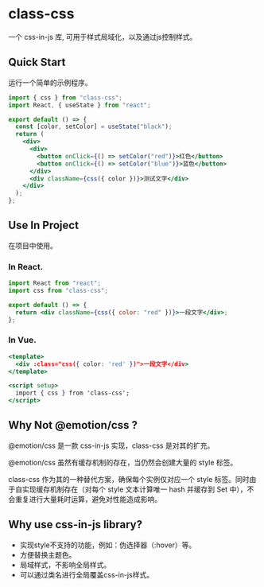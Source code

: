 # class-css

一个 css-in-js 库, 可用于样式局域化，以及通过js控制样式。

## Quick Start

运行一个简单的示例程序。

```jsx
import { css } from "class-css";
import React, { useState } from "react";

export default () => {
  const [color, setColor] = useState("black");
  return (
    <div>
      <div>
        <button onClick={() => setColor("red")}>红色</button>
        <button onClick={() => setColor("blue")}>蓝色</button>
      </div>
      <div className={css({ color })}>测试文字</div>
    </div>
  );
};
```

## Use In Project

在项目中使用。

### In React.

```jsx
import React from "react";
import css from "class-css";

export default () => {
  return <div className={css({ color: "red" })}>一段文字</div>;
};
```

### In Vue.

```jsx
<template>
  <div :class="css({ color: 'red' })">一段文字</div>
</template>

<script setup>
  import { css } from 'class-css';
</script>
```

## Why Not @emotion/css ?

@emotion/css 是一款 css-in-js 实现，class-css 是对其的扩充。

@emotion/css 虽然有缓存机制的存在，当仍然会创建大量的 style 标签。

class-css 作为其的一种替代方案，确保每个实例仅对应一个 style 标签。同时由于自实现缓存机制存在（对每个 style 文本计算唯一 hash 并缓存到 Set 中），不会重复进行大量耗时运算，避免对性能造成影响。

## Why use css-in-js library?
- 实现style不支持的功能，例如：伪选择器（:hover）等。
- 方便替换主题色。
- 局域样式，不影响全局样式。
- 可以通过类名进行全局覆盖css-in-js样式。